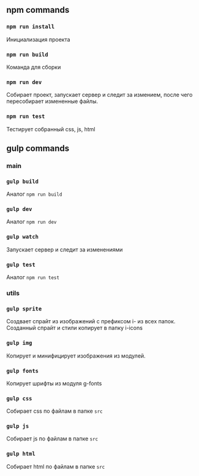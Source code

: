 ## **npm** commands
### `npm run install`
Инициализация проекта
### `npm run build`
Команда для сборки
### `npm run dev`
Собирает проект, запускает сервер и следит за измением, после чего пересобирает измененные файлы.
### `npm run test`
Тестирует собранный css, js, html

## **gulp** commands
### main
### `gulp build`
Аналог `npm run build`
### `gulp dev`
Аналог `npm run dev`
### `gulp watch`
Запускает сервер и следит за изменениями
### `gulp test`
Аналог `npm run test`

### utils
### `gulp sprite`
Создвает спрайт из изображений с префиксом i- из всех папок.
Созданный спрайт и стили копирует в папку i-icons
### `gulp img`
Копирует и минифицирует изображения из модулей.
### `gulp fonts`
Копирует шрифты из модуля g-fonts
### `gulp css`
Собирает css по файлам в папке `src`
### `gulp js`
Собирает js по файлам в папке `src`
### `gulp html`
Собирает html по файлам в папке `src`